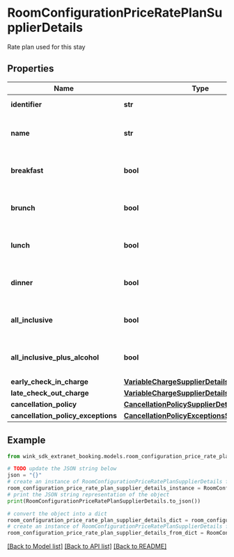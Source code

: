 # RoomConfigurationPriceRatePlanSupplierDetails

Rate plan used for this stay

## Properties

Name | Type | Description | Notes
------------ | ------------- | ------------- | -------------
**identifier** | **str** | Rate plan identifier | 
**name** | **str** | Provides the name of the rate plan. | 
**breakfast** | **bool** | When true, indicates breakfast is included. | [default to False]
**brunch** | **bool** | When true, indicates brunch is included. | [default to False]
**lunch** | **bool** | When true, indicates lunch is included. | [default to False]
**dinner** | **bool** | When true, indicates dinner is included. | [default to False]
**all_inclusive** | **bool** | Everything included except alcohol | [default to False]
**all_inclusive_plus_alcohol** | **bool** | Everything included with alcohol | [default to False]
**early_check_in_charge** | [**VariableChargeSupplierDetails**](VariableChargeSupplierDetails.md) |  | [optional] 
**late_check_out_charge** | [**VariableChargeSupplierDetails**](VariableChargeSupplierDetails.md) |  | [optional] 
**cancellation_policy** | [**CancellationPolicySupplierDetails**](CancellationPolicySupplierDetails.md) |  | [optional] 
**cancellation_policy_exceptions** | [**CancellationPolicyExceptionsSupplierDetails**](CancellationPolicyExceptionsSupplierDetails.md) |  | [optional] 

## Example

```python
from wink_sdk_extranet_booking.models.room_configuration_price_rate_plan_supplier_details import RoomConfigurationPriceRatePlanSupplierDetails

# TODO update the JSON string below
json = "{}"
# create an instance of RoomConfigurationPriceRatePlanSupplierDetails from a JSON string
room_configuration_price_rate_plan_supplier_details_instance = RoomConfigurationPriceRatePlanSupplierDetails.from_json(json)
# print the JSON string representation of the object
print(RoomConfigurationPriceRatePlanSupplierDetails.to_json())

# convert the object into a dict
room_configuration_price_rate_plan_supplier_details_dict = room_configuration_price_rate_plan_supplier_details_instance.to_dict()
# create an instance of RoomConfigurationPriceRatePlanSupplierDetails from a dict
room_configuration_price_rate_plan_supplier_details_from_dict = RoomConfigurationPriceRatePlanSupplierDetails.from_dict(room_configuration_price_rate_plan_supplier_details_dict)
```
[[Back to Model list]](../README.md#documentation-for-models) [[Back to API list]](../README.md#documentation-for-api-endpoints) [[Back to README]](../README.md)


